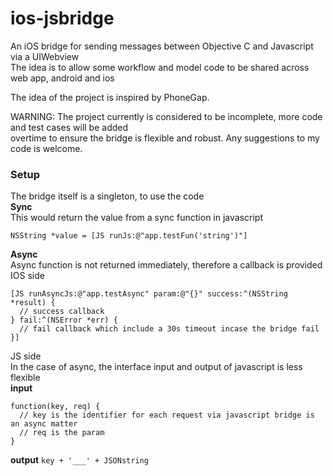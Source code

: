 ios-jsbridge
============

An iOS bridge for sending messages between Objective C and Javascript via a UIWebview  
The idea is to allow some workflow and model code to be shared across web app, android and ios  

The idea of the project is inspired by PhoneGap.  

WARNING: The project currently is considered to be incomplete, more code and test cases will be added  
overtime to ensure the bridge is flexible and robust. Any suggestions to my code is welcome.  
  
  

### Setup  
The bridge itself is a singleton, to use the code  
**Sync**  
This would return the value from a sync function in javascript
```
NSString *value = [JS runJs:@"app.testFun('string')"]
```
**Async**  
Async function is not returned immediately, therefore a callback is provided  
IOS side
```
[JS runAsyncJs:@"app.testAsync" param:@"{}" success:^(NSString *result) {
  // success callback
} fail:^(NSError *err) {
  // fail callback which include a 30s timeout incase the bridge fail
}]
```
JS side  
In the case of async, the interface input and output of javascript is less flexible  
**input**
```
function(key, req) {
  // key is the identifier for each request via javascript bridge is an async matter
  // req is the param
}
```
**output**
```key + '___' + JSONstring```

